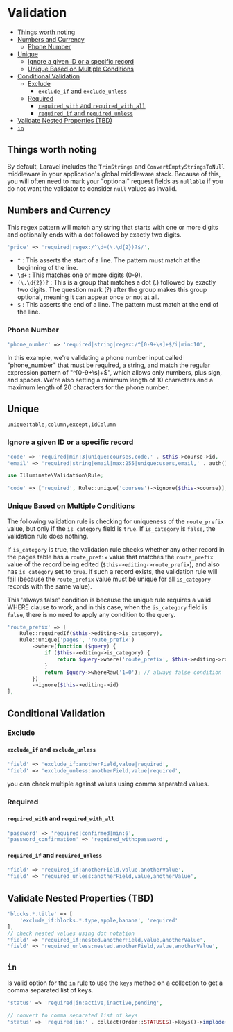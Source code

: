 # Validation

- [Things worth noting](#things-worth-noting)
- [Numbers and Currency](#numbers-and-currency)
    - [Phone Number](#phone-number)
- [Unique](#unique)
    - [Ignore a given ID or a specific record](#ignore-a-given-id-or-a-specific-record)
    - [Unique Based on Multiple Conditions](#unique-based-on-multiple-conditions)
- [Conditional Validation](#conditional-validation)
    - [Exclude](#exclude)
        - [`exclude_if` and `exclude_unless`](#exclude_if-and-exclude_unless)
    - [Required](#required)
        - [`required_with` and `required_with_all`](#required_with-and-required_with_all)
        - [`required_if` and `required_unless`](#required_if-and-required_unless)
- [Validate Nested Properties (TBD)](#validate-nested-properties-tbd)
- [`in`](#in)

<!-- use Carbon\Carbon;

#[Validate('nullable|date')]
public ?Carbon $released_at; -->


## Things worth noting

By default, Laravel includes the `TrimStrings` and `ConvertEmptyStringsToNull` middleware in your
application's global middleware stack. Because of this, you will often need to mark your "optional"
request fields as `nullable` if you do not want the validator to consider `null` values as invalid.


## Numbers and Currency

This regex pattern will match any string that starts with one or more digits and optionally ends
with a dot followed by exactly two digits.

```php +torchlight-php
'price' => 'required|regex:/^\d+(\.\d{2})?$/',
```

- `^` : This asserts the start of a line. The pattern must match at the beginning of the line.
- `\d+` : This matches one or more digits (0-9).
- `(\.\d{2})?` : This is a group that matches a dot (.) followed by exactly two digits. The
  question mark (?) after the group makes this group optional, meaning it can appear once or not
  at all.
- `$` : This asserts the end of a line. The pattern must match at the end of the line.

### Phone Number

```php +torchlight-php
'phone_number' => 'required|string|regex:/^[0-9+\s]+$/i|min:10',
```

In this example, we're validating a phone number input called "phone_number" that must be required, a string, and match the regular expression pattern of "^[0-9+\s]+$", which allows only numbers, plus sign, and spaces. We're also setting a minimum length of 10 characters and a maximum length of 20 characters for the phone number.

## Unique

`unique:table,column,except,idColumn`

### Ignore a given ID or a specific record

```php +torchlight-php
'code' => 'required|min:3|unique:courses,code,' . $this->course->id,
'email' => 'required|string|email|max:255|unique:users,email,' . auth()->user()->id,
```

```php +torchlight-php
use Illuminate\Validation\Rule;

'code' => ['required', Rule::unique('courses')->ignore($this->course)],
```

### Unique Based on Multiple Conditions

The following validation rule is checking for uniqueness of the `route_prefix`
value, but only if the `is_category` field is `true`. If `is_category` is
`false`, the validation rule does nothing.

If `is_category` is true, the validation rule checks whether any other record
in the pages table has a `route_prefix` value that matches the `route_prefix`
value of the record being edited (`$this->editing->route_prefix`), and also
has `is_category` set to `true`. If such a record exists, the validation rule
will fail (because the `route_prefix` value must be unique for all
`is_category` records with the same value).

This 'always false' condition is because the unique rule requires a valid
WHERE clause to work, and in this case, when the `is_category` field is
`false`, there is no need to apply any condition to the query.

```php +torchlight-php
'route_prefix' => [
    Rule::requiredIf($this->editing->is_category),
    Rule::unique('pages', 'route_prefix')
        ->where(function ($query) {
            if ($this->editing->is_category) {
                return $query->where('route_prefix', $this->editing->route_prefix);
            }
            return $query->whereRaw('1=0'); // always false condition
        })
        ->ignore($this->editing->id)
],
```

## Conditional Validation

### Exclude

#### `exclude_if` and `exclude_unless`

```php +torchlight-php
'field' => 'exclude_if:anotherField,value|required',
'field' => 'exclude_unless:anotherField,value|required',
```
you can check multiple against values using comma separated values.

### Required

#### `required_with` and `required_with_all`

```php +torchlight-php
'password' => 'required|confirmed|min:6',
'password_confirmation' => 'required_with:password',
```

#### `required_if` and `required_unless`
```php +torchlight-php
'field' => 'required_if:anotherField,value,anotherValue',
'field' => 'required_unless:anotherField,value,anotherValue',
```

## Validate Nested Properties (TBD)

```php +torchlight-php
'blocks.*.title' => [
    'exclude_if:blocks.*.type,apple,banana', 'required'
],
// check nested values using dot notation
'field' => 'required_if:nested.anotherField,value,anotherValue',
'field' => 'required_unless:nested.anotherField,value,anotherValue',
```


## `in`

Is valid option for the `in` rule to use the `keys` method on a collection to get a comma separated list of keys.

```php +torchlight-php
'status' => 'required|in:active,inactive,pending',
```

```php +torchlight-php
// convert to comma separated list of keys
'status' => 'required|in:' . collect(Order::STATUSES)->keys()->implode(','),
```